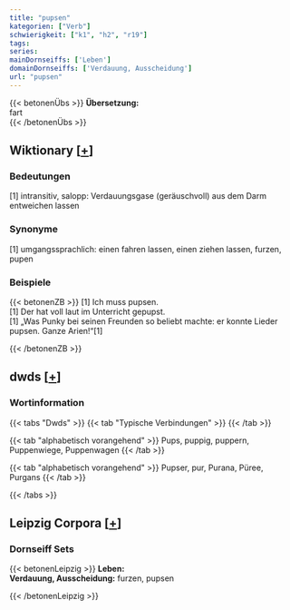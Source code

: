 ```yaml
---
title: "pupsen"
kategorien: ["Verb"]
schwierigkeit: ["k1", "h2", "r19"]
tags:
series:
mainDornseiffs: ['Leben']
domainDornseiffs: ['Verdauung, Ausscheidung']
url: "pupsen"
---
```


{{< betonenÜbs >}}
**Übersetzung:**  
fart  
{{< /betonenÜbs >}}

## Wiktionary [[+](https://de.wiktionary.org/wiki/pupsen)]

### Bedeutungen
[1] intransitiv, salopp: Verdauungsgase (geräuschvoll) aus dem Darm entweichen lassen  

### Synonyme
[1] umgangssprachlich: einen fahren lassen, einen ziehen lassen, furzen, pupen  

### Beispiele
{{< betonenZB >}}
[1] Ich muss pupsen.  
[1] Der hat voll laut im Unterricht gepupst.  
[1] „Was Punky bei seinen Freunden so beliebt machte: er konnte Lieder pupsen. Ganze Arien!“[1]  

{{< /betonenZB >}}


## dwds [[+](https://www.dwds.de/wb/pupsen)]

### Wortinformation
{{< tabs "Dwds" >}}
{{< tab "Typische Verbindungen" >}}
{{< /tab >}}

{{< tab "alphabetisch vorangehend" >}}
Pups, puppig, puppern, Puppenwiege, Puppenwagen
{{< /tab >}}

{{< tab "alphabetisch vorangehend" >}}
Pupser, pur, Purana, Püree, Purgans
{{< /tab >}}

{{< /tabs >}}

## Leipzig Corpora [[+](https://corpora.uni-leipzig.de/en/res?word=pupsen&corpusId=deu_newscrawl-public_2018)]

### Dornseiff Sets
{{< betonenLeipzig >}}
**Leben:**  
**Verdauung, Ausscheidung:** furzen, pupsen  

{{< /betonenLeipzig >}}
